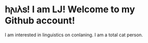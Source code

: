 # 𐌷𐌰𐌹𐌻𐍃! I am LJ! Welcome to my Github account!
I am interested in linguistics on conlaning. I am a total cat person. 
